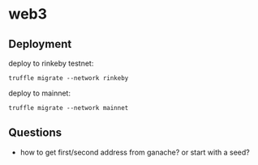 # web3

## Deployment

deploy to rinkeby testnet:

`truffle migrate --network rinkeby`

deploy to mainnet:

`truffle migrate --network mainnet`

## Questions

-   how to get first/second address from ganache? or start with a seed?
